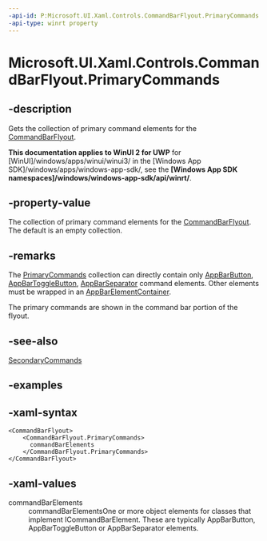 ```yaml
---
-api-id: P:Microsoft.UI.Xaml.Controls.CommandBarFlyout.PrimaryCommands
-api-type: winrt property
---
```

<!-- Property syntax.
public IObservableVector<ICommandBarElement> PrimaryCommands { get; }
-->

# Microsoft.UI.Xaml.Controls.CommandBarFlyout.PrimaryCommands



## -description

Gets the collection of primary command elements for the [CommandBarFlyout](commandbarflyout.md).



**This documentation applies to WinUI 2 for UWP** for [WinUI]/windows/apps/winui/winui3/ in the [Windows App SDK]/windows/apps/windows-app-sdk/, see the **[Windows App SDK namespaces]/windows/windows-app-sdk/api/winrt/**.

## -property-value

The collection of primary command elements for the [CommandBarFlyout](commandbarflyout.md). The default is an empty collection.



## -remarks

The [PrimaryCommands](commandbarflyout_primarycommands.md) collection can directly contain only [AppBarButton](/uwp/api/windows.ui.xaml.controls.appbarbutton), [AppBarToggleButton](/uwp/api/windows.ui.xaml.controls.appbartogglebutton), [AppBarSeparator](/uwp/api/windows.ui.xaml.controls.appbarseparator) command elements. Other elements must be wrapped in an [AppBarElementContainer](/uwp/api/windows.ui.xaml.controls.appbarelementcontainer).

The primary commands are shown in the command bar portion of the flyout.



## -see-also

[SecondaryCommands](commandbarflyout_secondarycommands.md)


## -examples



## -xaml-syntax

```xaml
<CommandBarFlyout>
    <CommandBarFlyout.PrimaryCommands>
      commandBarElements
    </CommandBarFlyout.PrimaryCommands>
</CommandBarFlyout>
```



## -xaml-values

<dl><dt>commandBarElements</dt><dd>commandBarElementsOne or more object elements for classes that implement ICommandBarElement. These are typically AppBarButton, AppBarToggleButton or AppBarSeparator elements.</dd>
</dl>



